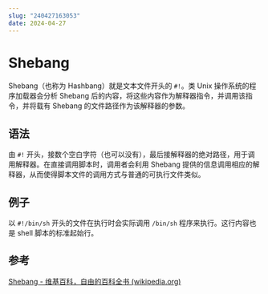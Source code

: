 ```yaml
---
slug: "240427163053"
date: 2024-04-27
---
```


# Shebang

Shebang（也称为 Hashbang）就是文本文件开头的 `#!`。类 Unix 操作系统的程序加载器会分析 Shebang 后的内容，将这些内容作为解释器指令，并调用该指令，并将载有 Shebang 的文件路径作为该解释器的参数。
## 语法

由 `#!` 开头，接数个空白字符（也可以没有），最后接解释器的绝对路径，用于调用解释器。在直接调用脚本时，调用者会利用 Shebang 提供的信息调用相应的解释器，从而使得脚本文件的调用方式与普通的可执行文件类似。

## 例子

以 `#!/bin/sh` 开头的文件在执行时会实际调用 `/bin/sh` 程序来执行。这行内容也是 shell 脚本的标准起始行。

## 参考

[Shebang - 维基百科，自由的百科全书 (wikipedia.org)](https://zh.wikipedia.org/wiki/Shebang)